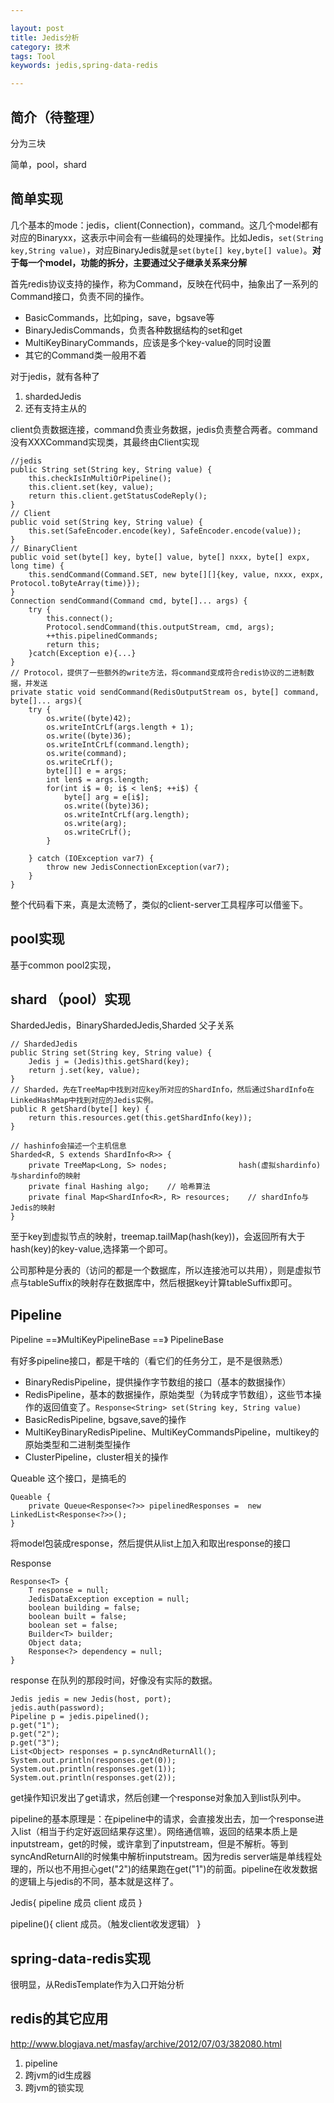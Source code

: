 ```yaml
---

layout: post
title: Jedis分析
category: 技术
tags: Tool
keywords: jedis,spring-data-redis

---
```


## 简介（待整理）

分为三块

简单，pool，shard

## 简单实现

几个基本的mode：jedis，client(Connection)，command。这几个model都有对应的Binaryxx，这表示中间会有一些编码的处理操作。比如Jedis，`set(String key,String value)`，对应BinaryJedis就是`set(byte[] key,byte[] value)`。**对于每一个model，功能的拆分，主要通过父子继承关系来分解**


首先redis协议支持的操作，称为Command，反映在代码中，抽象出了一系列的Command接口，负责不同的操作。

- BasicCommands，比如ping，save，bgsave等
- BinaryJedisCommands，负责各种数据结构的set和get
- MultiKeyBinaryCommands，应该是多个key-value的同时设置
- 其它的Command类一般用不着

对于jedis，就有各种了

1. shardedJedis
2. 还有支持主从的


client负责数据连接，command负责业务数据，jedis负责整合两者。command没有XXXCommand实现类，其最终由Client实现

    //jedis
    public String set(String key, String value) {
        this.checkIsInMultiOrPipeline();
        this.client.set(key, value);
        return this.client.getStatusCodeReply();
    }
    // Client
    public void set(String key, String value) {
        this.set(SafeEncoder.encode(key), SafeEncoder.encode(value));
    }
    // BinaryClient
    public void set(byte[] key, byte[] value, byte[] nxxx, byte[] expx, long time) {
        this.sendCommand(Command.SET, new byte[][]{key, value, nxxx, expx, Protocol.toByteArray(time)});
    }
    Connection sendCommand(Command cmd, byte[]... args) {
        try {
            this.connect();
            Protocol.sendCommand(this.outputStream, cmd, args);
            ++this.pipelinedCommands;
            return this;
        }catch(Exception e){...}
    }
    // Protocol，提供了一些额外的write方法，将command变成符合redis协议的二进制数据，并发送
    private static void sendCommand(RedisOutputStream os, byte[] command, byte[]... args){        
        try {
            os.write((byte)42);
            os.writeIntCrLf(args.length + 1);
            os.write((byte)36);
            os.writeIntCrLf(command.length);
            os.write(command);
            os.writeCrLf();
            byte[][] e = args;
            int len$ = args.length;
            for(int i$ = 0; i$ < len$; ++i$) {
                byte[] arg = e[i$];
                os.write((byte)36);
                os.writeIntCrLf(arg.length);
                os.write(arg);
                os.writeCrLf();
            }

        } catch (IOException var7) {
            throw new JedisConnectionException(var7);
        }
    }
    
整个代码看下来，真是太流畅了，类似的client-server工具程序可以借鉴下。

## pool实现

基于common pool2实现，

## shard （pool）实现

ShardedJedis，BinaryShardedJedis,Sharded 父子关系

    // ShardedJedis
    public String set(String key, String value) {
        Jedis j = (Jedis)this.getShard(key);
        return j.set(key, value);
    }
    // Sharded，先在TreeMap中找到对应key所对应的ShardInfo，然后通过ShardInfo在LinkedHashMap中找到对应的Jedis实例。
    public R getShard(byte[] key) {
        return this.resources.get(this.getShardInfo(key));
    }
    
    // hashinfo会描述一个主机信息
    Sharded<R, S extends ShardInfo<R>> {
        private TreeMap<Long, S> nodes;                hash(虚拟shardinfo)与shardinfo的映射
        private final Hashing algo;    // 哈希算法
        private final Map<ShardInfo<R>, R> resources;    // shardInfo与Jedis的映射
    }
        
至于key到虚拟节点的映射，treemap.tailMap(hash(key))，会返回所有大于hash(key)的key-value,选择第一个即可。

公司那种是分表的（访问的都是一个数据库，所以连接池可以共用），则是虚拟节点与tableSuffix的映射存在数据库中，然后根据key计算tableSuffix即可。

## Pipeline

Pipeline ==》MultiKeyPipelineBase ==》 PipelineBase

有好多pipeline接口，都是干啥的（看它们的任务分工，是不是很熟悉）

- BinaryRedisPipeline，提供操作字节数组的接口（基本的数据操作）
- RedisPipeline，基本的数据操作，原始类型（为转成字节数组），这些节本操作的返回值变了。`Response<String> set(String key, String value)`
- BasicRedisPipeline, bgsave,save的操作
- MultiKeyBinaryRedisPipeline、MultiKeyCommandsPipeline，multikey的原始类型和二进制类型操作
- ClusterPipeline，cluster相关的操作


Queable 这个接口，是搞毛的

    Queable {
        private Queue<Response<?>> pipelinedResponses =  new LinkedList<Response<?>>();
    }

将model包装成response，然后提供从list上加入和取出response的接口

Response

    Response<T> {
    	T response = null;
    	JedisDataException exception = null;
    	boolean building = false;
    	boolean built = false;
    	boolean set = false;
    	Builder<T> builder;
    	Object data;
    	Response<?> dependency = null; 
    }
 
response 在队列的那段时间，好像没有实际的数据。


    Jedis jedis = new Jedis(host, port);
    jedis.auth(password);
    Pipeline p = jedis.pipelined();
    p.get("1");
    p.get("2");
    p.get("3");
    List<Object> responses = p.syncAndReturnAll();
    System.out.println(responses.get(0));
    System.out.println(responses.get(1));
    System.out.println(responses.get(2));
    
get操作知识发出了get请求，然后创建一个response对象加入到list队列中。

pipeline的基本原理是：在pipeline中的请求，会直接发出去，加一个response进入list（相当于约定好返回结果存这里）。网络通信嘛，返回的结果本质上是inputstream，get的时候，或许拿到了inputstream，但是不解析。等到syncAndReturnAll的时候集中解析inputstream。因为redis server端是单线程处理的，所以也不用担心get("2")的结果跑在get("1")的前面。pipeline在收发数据的逻辑上与jedis的不同，基本就是这样了。

Jedis{
    pipeline 成员
    client 成员
}

pipeline(){
    client 成员。（触发client收发逻辑）
}

## spring-data-redis实现

很明显，从RedisTemplate作为入口开始分析

## redis的其它应用

http://www.blogjava.net/masfay/archive/2012/07/03/382080.html

1. pipeline
2. 跨jvm的id生成器 
3. 跨jvm的锁实现
